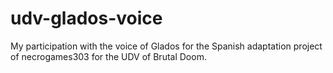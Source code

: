# udv-glados-voice
My participation with the voice of Glados for the Spanish adaptation project of necrogames303 for the UDV of Brutal Doom. 
